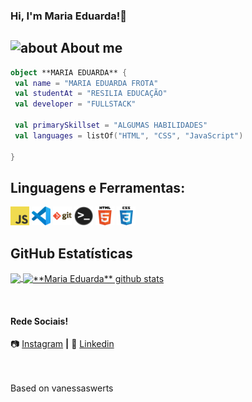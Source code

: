 ### Hi, I'm Maria Eduarda!👋

## <img width="45" alt="about" src="https://raw.github.com/elizarov/elizarov/master/about.png"> About me


```kotlin
object **MARIA EDUARDA** {
 val name = "MARIA EDUARDA FROTA"
 val studentAt = "RESILIA EDUCAÇÃO"
 val developer = "FULLSTACK"
 
 val primarySkillset = "ALGUMAS HABILIDADES"
 val languages = listOf("HTML", "CSS", "JavaScript") 

}
```

## **Linguagens e Ferramentas:**  

<code><img height="30" src="https://raw.githubusercontent.com/github/explore/80688e429a7d4ef2fca1e82350fe8e3517d3494d/topics/javascript/javascript.png"></code>
<code><img height="30" src="https://raw.githubusercontent.com/github/explore/80688e429a7d4ef2fca1e82350fe8e3517d3494d/topics/visual-studio-code/visual-studio-code.png"></code>
<code><img height="30" src="https://raw.githubusercontent.com/github/explore/80688e429a7d4ef2fca1e82350fe8e3517d3494d/topics/git/git.png"></code>
<code><img height="30" src="https://raw.githubusercontent.com/github/explore/80688e429a7d4ef2fca1e82350fe8e3517d3494d/topics/terminal/terminal.png"></code>
<code><img height="30" src="https://raw.githubusercontent.com/github/explore/80688e429a7d4ef2fca1e82350fe8e3517d3494d/topics/html/html.png"></code>
<code><img height="30" src="https://raw.githubusercontent.com/github/explore/80688e429a7d4ef2fca1e82350fe8e3517d3494d/topics/css/css.png"></code>


## **GitHub Estatísticas**

<a href="https://github.com/mariadfporto">
  <img align="center" src="https://github-readme-stats.vercel.app/api/top-langs/?username=mariadfporto&theme=dracula&hide_langs_below=1" />
</a>

<a href="https://github.com/mariadfporto">
 <img align="center" src="https://github-readme-stats.vercel.app/api?username=mariadfporto&show_icons=true&theme=dracula&line_height=27" alt="**Maria Eduarda** github stats"/>
</a>

[instagram]: https://www.instagram.com/mariadfporto/
[linkedin]: https://www.linkedin.com/in/maria-eduarda-frota/
<br>

#### Rede Sociais!

📷 [Instagram][instagram] **|** 
👔 [Linkedin][linkedin]

<br><br>
Based on vanessaswerts
